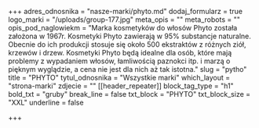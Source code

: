 +++
adres_odnosnika = "nasze-marki/phyto.md"
dodaj_formularz = true
logo_marki = "/uploads/group-177.jpg"
meta_opis = ""
meta_robots = ""
opis_pod_naglowiekm = "Marka kosmetyków do włosów Phyto została założona w 1967r. Kosmetyki Phyto zawierają w 95% substancje naturalne. Obecnie do ich produkcji stosuje się około 500 ekstraktów z różnych ziół, krzewów i drzew. Kosmetyki Phyto będą idealne dla osób, które mają problemy z wypadaniem włosów, łamliwością paznokci itp. i marzą o pięknym wyglądzie, a cena nie jest dla nich aż tak istotna."
slug = "pytho"
title = "PHYTO"
tytul_odnosnika = "Wszystkie marki"
which_layout = "strona-marki"
zdjecie = ""
[[header_repeater]]
block_tag_type = "h1"
bold_txt = "gruby"
break_line = false
txt_block = "PHYTO"
txt_block_size = "XXL"
underline = false

+++
